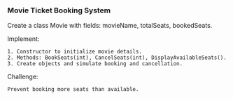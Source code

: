 ### Movie Ticket Booking System
 
Create a class Movie with fields: movieName, totalSeats, bookedSeats.
 
Implement:
 
    1. Constructor to initialize movie details.
    2. Methods: BookSeats(int), CancelSeats(int), DisplayAvailableSeats().
    3. Create objects and simulate booking and cancellation.
 
Challenge: 
    
    Prevent booking more seats than available.